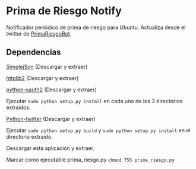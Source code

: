 Prima de Riesgo Notify
======================

Notificador periódico de prima de riesgo para Ubuntu. Actualiza desde el twitter de [PrimaRiesgoBot](https://twitter.com/#!/PrimaRiesgoBot).

## Dependencias

[SimplejSon](http://cheeseshop.python.org/pypi/simplejson)  (Descargar y extraer)

[httplib2](http://code.google.com/p/httplib2/)  (Descargar y extraer)

[python-oauth2](http://github.com/simplegeo/python-oauth2)  (Descargar y extraer)

Ejecutar `sudo python setup.py install` en cada uno de los 3 directorios extraídos. 

[Python-twitter](http://code.google.com/p/python-twitter/)  (Descargar y extraer)

Ejecutar `sudo python setup.py build` y `sudo python setup.py install` en el directorio extraído.

Descargar esta aplicación y extraer. 

Marcar como ejecutable prima_riesgo.py `chmod 755 prima_riesgo.py`



